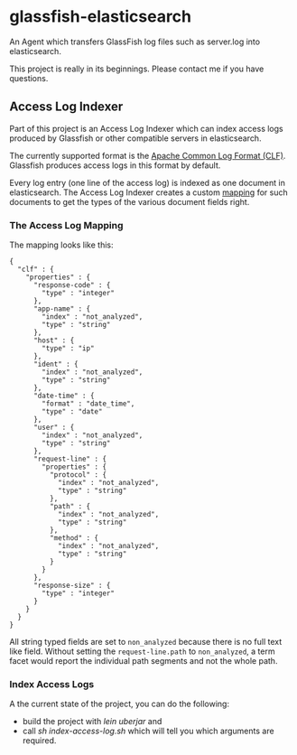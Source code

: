 # glassfish-elasticsearch

An Agent which transfers GlassFish log files such as server.log into
elasticsearch.

This project is really in its beginnings. Please contact me if you have
questions.

## Access Log Indexer

Part of this project is an Access Log Indexer which can index access logs
produced by Glassfish or other compatible servers in elasticsearch.

The currently supported format is the [Apache Common Log Format (CLF)][1].
Glassfish produces access logs in this format by default.

Every log entry (one line of the access log) is indexed as one document in
elasticsearch. The Access Log Indexer creates a custom [mapping][2] for such
documents to get the types of the various document fields right.

### The Access Log Mapping

The mapping looks like this:

    {
      "clf" : {
        "properties" : {
          "response-code" : {
            "type" : "integer"
          },
          "app-name" : {
            "index" : "not_analyzed",
            "type" : "string"
          },
          "host" : {
            "type" : "ip"
          },
          "ident" : {
            "index" : "not_analyzed",
            "type" : "string"
          },
          "date-time" : {
            "format" : "date_time",
            "type" : "date"
          },
          "user" : {
            "index" : "not_analyzed",
            "type" : "string"
          },
          "request-line" : {
            "properties" : {
              "protocol" : {
                "index" : "not_analyzed",
                "type" : "string"
              },
              "path" : {
                "index" : "not_analyzed",
                "type" : "string"
              },
              "method" : {
                "index" : "not_analyzed",
                "type" : "string"
              }
            }
          },
          "response-size" : {
            "type" : "integer"
          }
        }
      }
    }

All string typed fields are set to `non_analyzed` because there is no full text
like field. Without setting the `request-line.path` to `non_analyzed`, a term
facet would report the individual path segments and not the whole path.

### Index Access Logs

A the current state of the project, you can do the following:

* build the project with _lein uberjar_ and
* call _sh index-access-log.sh_ which will tell you which arguments are required.

[1]: <http://httpd.apache.org/docs/2.0/logs.html>
[2]: <http://www.elasticsearch.org/guide/reference/mapping/>